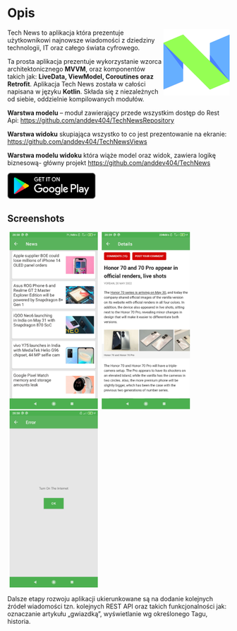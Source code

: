 # **Opis**

   <a href="https://play.google.com/store/apps/developer?id=anddev404">
   <img width="150" align="right" style="margin:0px 0px 0px 0px" src="https://github.com/anddev404/TechNews/blob/main/images/icon.png?raw=true)](https://play.google.com/store/apps/developer?id=anddev404">
    </a>
    
Tech News to aplikacja która prezentuje użytkownikowi najnowsze wiadomości z dziedziny technologii, IT oraz całego świata cyfrowego.

Ta prosta aplikacja prezentuje wykorzystanie wzorca architektonicznego **MVVM**, oraz komponentów takich jak: **LiveData, ViewModel, Coroutines oraz Retrofit**. Aplikacja Tech News została w całości napisana w języku **Kotlin**. Składa się z niezależnych od siebie, oddzielnie kompilowanych modułów.

**Warstwa modelu** – moduł zawierający przede wszystkim dostęp do Rest Api:
https://github.com/anddev404/TechNewsRepository 

**Warstwa widoku** skupiająca wszystko to co jest prezentowanie na ekranie:
https://github.com/anddev404/TechNewsViews

**Warstwa modelu widoku** która wiąże model oraz widok, zawiera logikę biznesową- główny projekt
https://github.com/anddev404/TechNews


   <a href="https://play.google.com/store/apps/developer?id=anddev404">
   <img width="200"  style="margin:0px 0px 0px 0px" src="https://github.com/anddev404/TechNews/blob/main/images/Google_Play_Store_badge_EN.svg.png?raw=true)](https://play.google.com/store/apps/developer?id=anddev404">
    </a>

## **Screenshots**
<img width="200" style="margin:0px 0px 0px 5px" src="https://github.com/anddev404/TechNews/blob/main/images/Portrain_List.jpg?raw=true"> <img width="200"  style="margin:0px 0px 0px 5px" src="https://github.com/anddev404/TechNews/blob/main/images/Portrain_Details.jpg?raw=true"> <img width="200"  style="margin:0px 0px 0px 5px" src="https://github.com/anddev404/TechNews/blob/main/images/Portrain_Internet_Error.jpg?raw=true">

Dalsze etapy rozwoju aplikacji ukierunkowane są na dodanie kolejnych źródeł wiadomości tzn. kolejnych REST API oraz takich funkcjonalności jak: oznaczanie artykułu „gwiazdką”, wyświetlanie wg określonego Tagu, historia.
